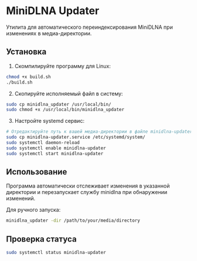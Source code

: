 # MiniDLNA Updater

Утилита для автоматического переиндексирования MiniDLNA при изменениях в медиа-директории.

## Установка

1. Скомпилируйте программу для Linux:
```bash
chmod +x build.sh
./build.sh
```

2. Скопируйте исполняемый файл в систему:
```bash
sudo cp minidlna_updater /usr/local/bin/
sudo chmod +x /usr/local/bin/minidlna_updater
```

3. Настройте systemd сервис:
```bash
# Отредактируйте путь к вашей медиа-директории в файле minidlna-updater.service
sudo cp minidlna-updater.service /etc/systemd/system/
sudo systemctl daemon-reload
sudo systemctl enable minidlna-updater
sudo systemctl start minidlna-updater
```

## Использование

Программа автоматически отслеживает изменения в указанной директории и перезапускает службу minidlna при обнаружении изменений.

Для ручного запуска:
```bash
minidlna_updater -dir /path/to/your/media/directory
```

## Проверка статуса

```bash
sudo systemctl status minidlna-updater
```
